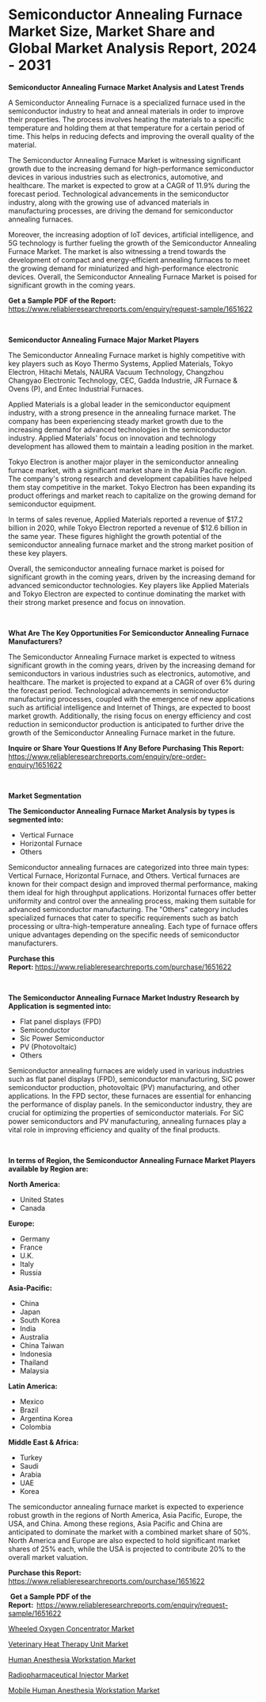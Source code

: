 <p><h1>Semiconductor Annealing Furnace Market Size, Market Share and Global Market Analysis Report, 2024 - 2031</h1></p><p><strong>Semiconductor Annealing Furnace Market Analysis and Latest Trends</strong></p>
<p><p>A Semiconductor Annealing Furnace is a specialized furnace used in the semiconductor industry to heat and anneal materials in order to improve their properties. The process involves heating the materials to a specific temperature and holding them at that temperature for a certain period of time. This helps in reducing defects and improving the overall quality of the material.</p><p>The Semiconductor Annealing Furnace Market is witnessing significant growth due to the increasing demand for high-performance semiconductor devices in various industries such as electronics, automotive, and healthcare. The market is expected to grow at a CAGR of 11.9% during the forecast period. Technological advancements in the semiconductor industry, along with the growing use of advanced materials in manufacturing processes, are driving the demand for semiconductor annealing furnaces.</p><p>Moreover, the increasing adoption of IoT devices, artificial intelligence, and 5G technology is further fueling the growth of the Semiconductor Annealing Furnace Market. The market is also witnessing a trend towards the development of compact and energy-efficient annealing furnaces to meet the growing demand for miniaturized and high-performance electronic devices. Overall, the Semiconductor Annealing Furnace Market is poised for significant growth in the coming years.</p></p>
<p><strong>Get a Sample PDF of the Report:&nbsp;</strong> <a href="https://www.reliableresearchreports.com/enquiry/request-sample/1651622">https://www.reliableresearchreports.com/enquiry/request-sample/1651622</a></p>
<p>&nbsp;</p>
<p><strong>Semiconductor Annealing Furnace Major Market Players</strong></p>
<p><p>The Semiconductor Annealing Furnace market is highly competitive with key players such as Koyo Thermo Systems, Applied Materials, Tokyo Electron, Hitachi Metals, NAURA Vacuum Technology, Changzhou Changyao Electronic Technology, CEC, Gadda Industrie, JR Furnace & Ovens (P), and Entec Industrial Furnaces.</p><p>Applied Materials is a global leader in the semiconductor equipment industry, with a strong presence in the annealing furnace market. The company has been experiencing steady market growth due to the increasing demand for advanced technologies in the semiconductor industry. Applied Materials' focus on innovation and technology development has allowed them to maintain a leading position in the market.</p><p>Tokyo Electron is another major player in the semiconductor annealing furnace market, with a significant market share in the Asia Pacific region. The company's strong research and development capabilities have helped them stay competitive in the market. Tokyo Electron has been expanding its product offerings and market reach to capitalize on the growing demand for semiconductor equipment.</p><p>In terms of sales revenue, Applied Materials reported a revenue of $17.2 billion in 2020, while Tokyo Electron reported a revenue of $12.6 billion in the same year. These figures highlight the growth potential of the semiconductor annealing furnace market and the strong market position of these key players.</p><p>Overall, the semiconductor annealing furnace market is poised for significant growth in the coming years, driven by the increasing demand for advanced semiconductor technologies. Key players like Applied Materials and Tokyo Electron are expected to continue dominating the market with their strong market presence and focus on innovation.</p></p>
<p>&nbsp;</p>
<p><strong>What Are The Key Opportunities For Semiconductor Annealing Furnace Manufacturers?</strong></p>
<p><p>The Semiconductor Annealing Furnace market is expected to witness significant growth in the coming years, driven by the increasing demand for semiconductors in various industries such as electronics, automotive, and healthcare. The market is projected to expand at a CAGR of over 6% during the forecast period. Technological advancements in semiconductor manufacturing processes, coupled with the emergence of new applications such as artificial intelligence and Internet of Things, are expected to boost market growth. Additionally, the rising focus on energy efficiency and cost reduction in semiconductor production is anticipated to further drive the growth of the Semiconductor Annealing Furnace market in the future.</p></p>
<p><strong>Inquire or Share Your Questions If Any Before Purchasing This Report:</strong> <a href="https://www.reliableresearchreports.com/enquiry/pre-order-enquiry/1651622">https://www.reliableresearchreports.com/enquiry/pre-order-enquiry/1651622</a></p>
<p>&nbsp;</p>
<p><strong>Market Segmentation</strong></p>
<p><strong>The Semiconductor Annealing Furnace Market Analysis by types is segmented into:</strong></p>
<p><ul><li>Vertical Furnace</li><li>Horizontal Furnace</li><li>Others</li></ul></p>
<p><p>Semiconductor annealing furnaces are categorized into three main types: Vertical Furnace, Horizontal Furnace, and Others. Vertical furnaces are known for their compact design and improved thermal performance, making them ideal for high throughput applications. Horizontal furnaces offer better uniformity and control over the annealing process, making them suitable for advanced semiconductor manufacturing. The "Others" category includes specialized furnaces that cater to specific requirements such as batch processing or ultra-high-temperature annealing. Each type of furnace offers unique advantages depending on the specific needs of semiconductor manufacturers.</p></p>
<p><strong>Purchase this Report:&nbsp;</strong><a href="https://www.reliableresearchreports.com/purchase/1651622">https://www.reliableresearchreports.com/purchase/1651622</a></p>
<p>&nbsp;</p>
<p><strong>The Semiconductor Annealing Furnace Market Industry Research by Application is segmented into:</strong></p>
<p><ul><li>Flat panel displays (FPD)</li><li>Semiconductor</li><li>Sic Power Semiconductor</li><li>PV (Photovoltaic)</li><li>Others</li></ul></p>
<p><p>Semiconductor annealing furnaces are widely used in various industries such as flat panel displays (FPD), semiconductor manufacturing, SiC power semiconductor production, photovoltaic (PV) manufacturing, and other applications. In the FPD sector, these furnaces are essential for enhancing the performance of display panels. In the semiconductor industry, they are crucial for optimizing the properties of semiconductor materials. For SiC power semiconductors and PV manufacturing, annealing furnaces play a vital role in improving efficiency and quality of the final products.</p></p>
<p>&nbsp;</p>
<p><strong>In terms of Region, the Semiconductor Annealing Furnace Market Players available by Region are:</strong></p>
<p>
    <p> <strong> North America: </strong>
        <ul>
            <li>United States</li>
            <li>Canada</li>
        </ul>
        </p> 
    <p> <strong> Europe: </strong>
        <ul>
            <li>Germany</li>
            <li>France</li>
            <li>U.K.</li>
            <li>Italy</li>
            <li>Russia</li>
        </ul>
        </p> 
    <p> <strong> Asia-Pacific: </strong>
        <ul>
            <li>China</li>
            <li>Japan</li>
            <li>South Korea</li>
            <li>India</li>
            <li>Australia</li>
            <li>China Taiwan</li>
            <li>Indonesia</li>
            <li>Thailand</li>
            <li>Malaysia</li>
        </ul>
        </p> 
    <p> <strong> Latin America: </strong>
        <ul>
            <li>Mexico</li>
            <li>Brazil</li>
            <li>Argentina Korea</li>
            <li>Colombia</li>
        </ul>
        </p> 
    <p> <strong> Middle East & Africa: </strong>
        <ul>
            <li>Turkey</li>
            <li>Saudi</li>
            <li>Arabia</li>
            <li>UAE</li>
            <li>Korea</li>
        </ul>
    </p>
    </p>
<p><p>The semiconductor annealing furnace market is expected to experience robust growth in the regions of North America, Asia Pacific, Europe, the USA, and China. Among these regions, Asia Pacific and China are anticipated to dominate the market with a combined market share of 50%. North America and Europe are also expected to hold significant market shares of 25% each, while the USA is projected to contribute 20% to the overall market valuation.</p></p>
<p><strong>Purchase this Report: </strong><a href="https://www.reliableresearchreports.com/purchase/1651622">https://www.reliableresearchreports.com/purchase/1651622</a></p>
<p>&nbsp;<strong>Get a Sample PDF of the Report:&nbsp;&nbsp;</strong><a href="https://www.reliableresearchreports.com/enquiry/request-sample/1651622">https://www.reliableresearchreports.com/enquiry/request-sample/1651622</a></p>
<p><strong></strong></p>
<p><p><a href="https://medium.com/@bobbysalazar65/wheeled-oxygen-concentrator-market-insight-market-trends-growth-forecasted-from-2024-to-2031-bead3ee1d567">Wheeled Oxygen Concentrator Market</a></p><p><a href="https://medium.com/@bobbysalazar65/veterinary-heat-therapy-unit-market-insights-into-market-cagr-market-trends-and-growth-50e42946c178">Veterinary Heat Therapy Unit Market</a></p><p><a href="https://medium.com/@bobbysalazar65/human-anesthesia-workstation-market-size-cagr-trends-2024-2030-46e87226cabf">Human Anesthesia Workstation Market</a></p><p><a href="https://medium.com/@bobbysalazar65/decoding-radiopharmaceutical-injector-market-metrics-market-share-trends-and-growth-patterns-9b65bf2fc72a">Radiopharmaceutical Injector Market</a></p><p><a href="https://medium.com/p/b52c8571027a/edit">Mobile Human Anesthesia Workstation Market</a></p></p>
